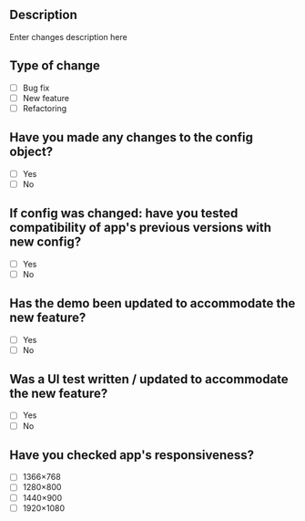 ## Description

Enter changes description here

## Type of change

- [ ] Bug fix
- [ ] New feature
- [ ] Refactoring

## Have you made any changes to the config object?

- [ ] Yes
- [ ] No

## If config was changed: have you tested compatibility of app's previous versions with new config?

- [ ] Yes
- [ ] No

## Has the demo been updated to accommodate the new feature?

- [ ] Yes
- [ ] No

## Was a UI test written / updated to accommodate the new feature?

- [ ] Yes
- [ ] No

## Have you checked app's responsiveness?

- [ ] 1366×768
- [ ] 1280×800
- [ ] 1440×900
- [ ] 1920×1080
